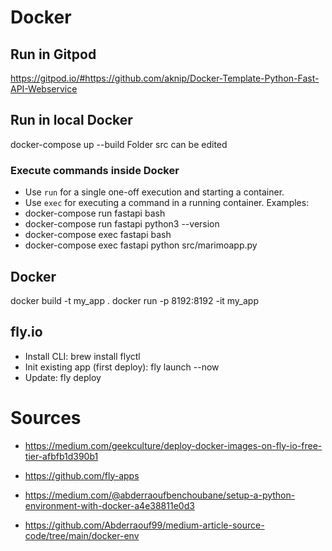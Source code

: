 # Docker

## Run in Gitpod
https://gitpod.io/#https://github.com/aknip/Docker-Template-Python-Fast-API-Webservice


## Run in local Docker
docker-compose up --build
Folder src can be edited 

### Execute commands inside Docker
- Use `run` for a single one-off execution and starting a container.
- Use `exec` for executing a command in a running container.
Examples:
- docker-compose run fastapi bash
- docker-compose run fastapi python3 --version
- docker-compose exec fastapi bash
- docker-compose exec fastapi python src/marimoapp.py

## Docker
docker build -t my_app .
docker run -p 8192:8192 -it my_app


## fly.io
- Install CLI: brew install flyctl
- Init existing app (first deploy): fly launch --now
- Update: fly deploy



# Sources
- https://medium.com/geekculture/deploy-docker-images-on-fly-io-free-tier-afbfb1d390b1
- https://github.com/fly-apps

- https://medium.com/@abderraoufbenchoubane/setup-a-python-environment-with-docker-a4e38811e0d3
- https://github.com/Abderraouf99/medium-article-source-code/tree/main/docker-env



